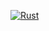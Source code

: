 [![Rust](https://github.com/damyanp/ghui/actions/workflows/rust.yml/badge.svg)](https://github.com/damyanp/ghui/actions/workflows/rust.yml)
